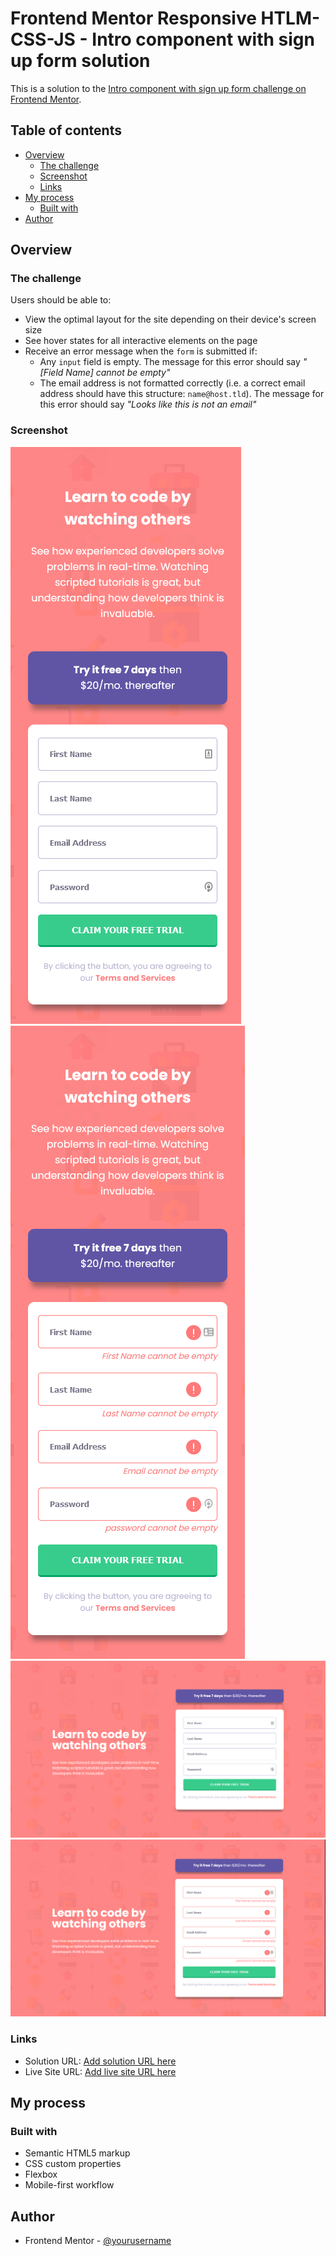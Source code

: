 # Frontend Mentor Responsive HTLM-CSS-JS - Intro component with sign up form solution

This is a solution to the [Intro component with sign up form challenge on Frontend Mentor](https://www.frontendmentor.io/challenges/intro-component-with-signup-form-5cf91bd49edda32581d28fd1).

## Table of contents

- [Overview](#overview)
  - [The challenge](#the-challenge)
  - [Screenshot](#screenshot)
  - [Links](#links)
- [My process](#my-process)
  - [Built with](#built-with)
- [Author](#author)


## Overview

### The challenge

Users should be able to:

- View the optimal layout for the site depending on their device's screen size
- See hover states for all interactive elements on the page
- Receive an error message when the `form` is submitted if:
  - Any `input` field is empty. The message for this error should say *"[Field Name] cannot be empty"*
  - The email address is not formatted correctly (i.e. a correct email address should have this structure: `name@host.tld`). The message for this error should say *"Looks like this is not an email"*

### Screenshot

![](./images/Mobile.png)
![](./images/Mobile-active.png)
![](./images/Desktop.png)
![](./images/Desktop-Active.png)


### Links

- Solution URL: [Add solution URL here](https://your-solution-url.com)
- Live Site URL: [Add live site URL here](https://your-live-site-url.com)

## My process

### Built with

- Semantic HTML5 markup
- CSS custom properties
- Flexbox
- Mobile-first workflow


## Author

- Frontend Mentor - [@yourusername](https://www.frontendmentor.io/profile/yourusername)


